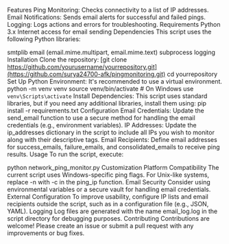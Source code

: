 Features
Ping Monitoring: Checks connectivity to a list of IP addresses.
Email Notifications: Sends email alerts for successful and failed pings.
Logging: Logs actions and errors for troubleshooting.
Requirements
Python 3.x
Internet access for email sending
Dependencies
This script uses the following Python libraries:

smtplib
email (email.mime.multipart, email.mime.text)
subprocess
logging
Installation
Clone the repository:
[git clone https://github.com/yourusername/yourrepository.git](https://github.com/surya24700-afk/pingmonitoring.git)
cd yourrepository
Set Up Python Environment:
It's recommended to use a virtual environment.
python -m venv venv
source venv/bin/activate  # On Windows use `venv\Scripts\activate`
Install Dependencies:
This script uses standard libraries, but if you need any additional libraries, install them using:
pip install -r requirements.txt
Configuration
Email Credentials:
Update the send_email function to use a secure method for handling the email credentials (e.g., environment variables).
IP Addresses:
Update the ip_addresses dictionary in the script to include all IPs you wish to monitor along with their descriptive tags.
Email Recipients:
Define email addresses for success_emails, failure_emails, and consolidated_emails to receive ping results.
Usage
To run the script, execute:

python network_ping_monitor.py
Customization
Platform Compatibility
The current script uses Windows-specific ping flags. For Unix-like systems, replace -n with -c in the ping_ip function.
Email Security
Consider using environmental variables or a secure vault for handling email credentials.
External Configuration
To improve usability, configure IP lists and email recipients outside the script, such as in a configuration file (e.g., JSON, YAML).
Logging
Log files are generated with the name email_log.log in the script directory for debugging purposes.
Contributing
Contributions are welcome! Please create an issue or submit a pull request with any improvements or bug fixes.
